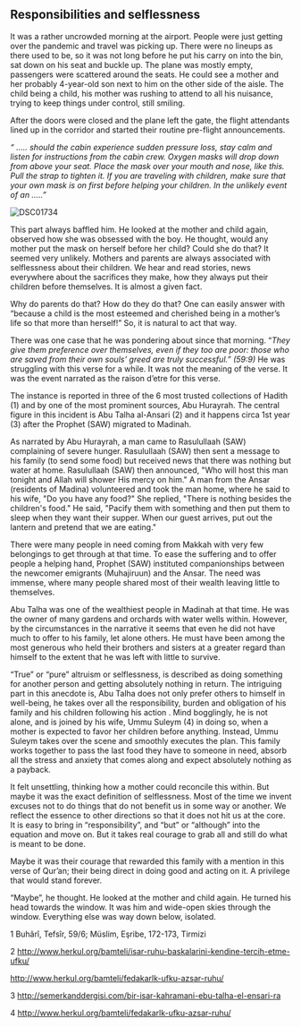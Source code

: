 ## Responsibilities and selflessness  

It was a rather uncrowded morning at the airport. People were just getting over the pandemic and travel was picking up. There were no lineups as there used to be, so it was not long before he put his carry on into the bin, sat down on his seat and buckle up. The plane was mostly empty, passengers were scattered around the seats. He could see a mother and her probably 4-year-old son next to him on the other side of the aisle. The child being a child, his mother was rushing to attend to all his nuisance, trying to keep things under control, still smiling.

After the doors were closed and the plane left the gate, the flight attendants lined up in the corridor and started their routine pre-flight announcements.

*“ ….. should the cabin experience sudden pressure loss, stay calm and listen for instructions from the cabin crew. Oxygen masks will drop down from above your seat. Place the mask over your mouth and nose, like this. Pull the strap to tighten it. If you are traveling with children, make sure that your own mask is on first before helping your children. In the unlikely event of an …..”*

![DSC01734](..images\DSC01734.JPG)

This part always baffled him. He looked at the mother and child again, observed how she was obsessed with the boy. He thought, would any mother put the mask on herself before her child? Could she do that? It seemed very unlikely. Mothers and parents are always associated with selflessness about their children. We hear and read stories, news everywhere about the sacrifices they make, how they always put their children before themselves. It is almost a given fact. 

Why do parents do that? How do they do that? One can easily answer with “because a child is the most esteemed and cherished being in a mother’s life so that more than herself!” So, it is natural to act that way.

There was one case that he was pondering about since that morning. “*They give them preference over themselves, even if they too are poor: those who are saved from their own souls’ greed are truly successful.” (59:9)* He was struggling with this verse for a while. It was not the meaning of the verse. It was the event narrated as the raison d’etre for this verse. 

The instance is reported in three of the 6 most trusted collections of Hadith (1) and by one of the most prominent sources, Abu Hurayrah. The central figure in this incident is Abu Talha al-Ansari (2) and it happens circa 1st year (3) after the Prophet (SAW) migrated to Madinah. 

As narrated by Abu Hurayrah, a man came to Rasulullaah (SAW) complaining of severe hunger. Rasulullaah (SAW) then sent a message to his family (to send some food) but received news that there was nothing but water at home. Rasulullaah (SAW) then announced, "Who will host this man tonight and Allah will shower His mercy on him." A man from the Ansar (residents of Madina) volunteered and took the man home, where he said to his wife, "Do you have any food?" She replied, "There is nothing besides the children's food." He said, "Pacify them with something and then put them to sleep when they want their supper. When our guest arrives, put out the lantern and pretend that we are eating."

There were many people in need coming from Makkah with very few belongings to get through at that time. To ease the suffering and to offer people a helping hand, Prophet (SAW) instituted companionships between the newcomer emigrants (Muhajiruun) and the Ansar. The need was immense, where many people shared most of their wealth leaving little to themselves. 

Abu Talha was one of the wealthiest people in Madinah at that time. He was the owner of many gardens and orchards with water wells within. However, by the circumstances in the narrative it seems that even he did not have much to offer to his family, let alone others. He must have been among the most generous who held their brothers and sisters at a greater regard than himself to the extent that he was left with little to survive. 

“True” or “pure” altruism or selflessness, is described as doing something for another person and getting absolutely nothing in return. The intriguing part in this anecdote is, Abu Talha does not only prefer others to himself in well-being, he takes over all the responsibility, burden and obligation of his family and his children following his action . Mind bogglingly, he is not alone, and is joined by his wife, Ummu Suleym (4) in doing so, when a mother is expected to favor her children before anything. Instead, Ummu Suleym takes over the scene and smoothly executes the plan. This family works together to pass the last food they have to someone in need, absorb all the stress and anxiety that comes along and expect absolutely nothing as a payback. 

It felt unsettling, thinking how a mother could reconcile this within. But maybe it was the exact definition of selflessness. Most of the time we invent excuses not to do things that do not benefit us in some way or another. We reflect the essence to other directions so that it does not hit us at the core. It is easy to bring in “responsibility”, and “but” or “although” into the equation and move on. But it takes real courage to grab all and still do what is meant to be done. 

Maybe it was their courage that rewarded this family with a mention in this verse of Qur’an; their being direct in doing good and acting on it. A privilege that would stand forever.

“Maybe”, he thought. He looked at the mother and child again. He turned his head towards the window. It was him and wide-open skies through the window. Everything else was way down below, isolated.

 

 

 

1 Buhârî, Tefsîr, 59/6; Müslim, Eşribe, 172-173, Tirmizi

2 http://www.herkul.org/bamteli/isar-ruhu-baskalarini-kendine-tercih-etme-ufku/

 http://www.herkul.org/bamteli/fedakarlk-ufku-azsar-ruhu/

3 http://semerkanddergisi.com/bir-isar-kahramani-ebu-talha-el-ensari-ra

4 http://www.herkul.org/bamteli/fedakarlk-ufku-azsar-ruhu/
